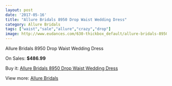 ```yaml
---
layout: post
date: '2017-05-16'
title: "Allure Bridals 8950 Drop Waist Wedding Dress"
category: Allure Bridals
tags: ["waist","sale","allure","crazy","drop"]
image: http://www.eudances.com/630-thickbox_default/allure-bridals-8950-drop-waist-wedding-dress.jpg
---
```

Allure Bridals 8950 Drop Waist Wedding Dress

On Sales: **$486.99**
<a href="https://www.eudances.com/en/allure-bridals/198-allure-bridals-8950-drop-waist-wedding-dress.html"><amp-img layout="responsive" width="600" height="600" src="//www.eudances.com/630-thickbox_default/allure-bridals-8950-drop-waist-wedding-dress.jpg" alt="Allure Bridals 8950 Drop Waist Wedding Dress 0" /></a>
<a href="https://www.eudances.com/en/allure-bridals/198-allure-bridals-8950-drop-waist-wedding-dress.html"><amp-img layout="responsive" width="600" height="600" src="//www.eudances.com/634-thickbox_default/allure-bridals-8950-drop-waist-wedding-dress.jpg" alt="Allure Bridals 8950 Drop Waist Wedding Dress 1" /></a>
<a href="https://www.eudances.com/en/allure-bridals/198-allure-bridals-8950-drop-waist-wedding-dress.html"><amp-img layout="responsive" width="600" height="600" src="//www.eudances.com/633-thickbox_default/allure-bridals-8950-drop-waist-wedding-dress.jpg" alt="Allure Bridals 8950 Drop Waist Wedding Dress 2" /></a>
<a href="https://www.eudances.com/en/allure-bridals/198-allure-bridals-8950-drop-waist-wedding-dress.html"><amp-img layout="responsive" width="600" height="600" src="//www.eudances.com/632-thickbox_default/allure-bridals-8950-drop-waist-wedding-dress.jpg" alt="Allure Bridals 8950 Drop Waist Wedding Dress 3" /></a>
<a href="https://www.eudances.com/en/allure-bridals/198-allure-bridals-8950-drop-waist-wedding-dress.html"><amp-img layout="responsive" width="600" height="600" src="//www.eudances.com/631-thickbox_default/allure-bridals-8950-drop-waist-wedding-dress.jpg" alt="Allure Bridals 8950 Drop Waist Wedding Dress 4" /></a>

Buy it: [Allure Bridals 8950 Drop Waist Wedding Dress](https://www.eudances.com/en/allure-bridals/198-allure-bridals-8950-drop-waist-wedding-dress.html "Allure Bridals 8950 Drop Waist Wedding Dress")

View more: [Allure Bridals](https://www.eudances.com/en/2-allure-bridals "Allure Bridals")
